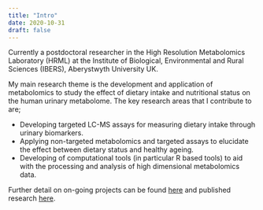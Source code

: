 ```yaml
---
title: "Intro"
date: 2020-10-31
draft: false
---
```


Currently a postdoctoral researcher in the High Resolution Metabolomics Laboratory (HRML) at the Institute of Biological, Environmental and Rural Sciences (IBERS), Aberystwyth University UK.

My main research theme is the development and application of metabolomics to study the effect of dietary intake and nutritional status on the human urinary metabolome. The key research areas that I contribute to are;
 * Developing targeted LC-MS assays for measuring dietary intake through urinary biomarkers.
 * Applying non-targeted metabolomics and targeted assays to elucidate the effect between dietary status and healthy ageing.
 * Developing of computational tools (in particular R based tools) to aid with the processing and analysis of high dimensional metabolomics data.
 

Further detail on on-going projects can be found [here](/projects) and published research [here](/publications).
